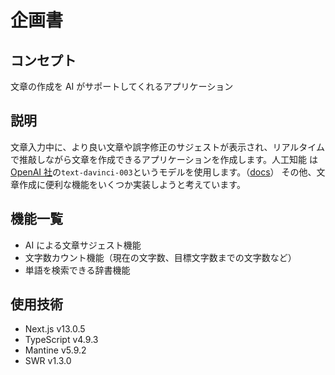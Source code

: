 # 企画書

## コンセプト

文章の作成を AI がサポートしてくれるアプリケーション

## 説明

文章入力中に、より良い文章や誤字修正のサジェストが表示され、リアルタイムで推敲しながら文章を作成できるアプリケーションを作成します。人工知能 は[OpenAI 社](https://openai.com/)の`text-davinci-003`というモデルを使用します。（[docs](https://beta.openai.com/docs/api-reference/completions)）
その他、文章作成に便利な機能をいくつか実装しようと考えています。

## 機能一覧

- AI による文章サジェスト機能
- 文字数カウント機能（現在の文字数、目標文字数までの文字数など）
- 単語を検索できる辞書機能

## 使用技術

- Next.js v13.0.5
- TypeScript v4.9.3
- Mantine v5.9.2
- SWR v1.3.0
